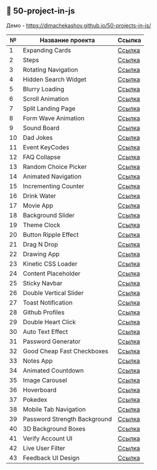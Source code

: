 ## :ledger: 50-project-in-js

Демо - https://dimachekashov.github.io/50-projects-in-js/

| №   | Название проекта             | Ссылка                                                                                               |
| --- | ---------------------------- | ---------------------------------------------------------------------------------------------------- |
| 1   | Expanding Cards              | [Ссылка](https://dimachekashov.github.io/50-projects-in-js/ExpandingCards-1/index.html)              |
| 2   | Steps                        | [Ссылка](https://dimachekashov.github.io/50-projects-in-js/Steps-2/index.html)                       |
| 3   | Rotating Navigation          | [Ссылка](https://dimachekashov.github.io/50-projects-in-js/RotatingNavigation-3/index.html)          |
| 4   | Hidden Search Widget         | [Ссылка](https://dimachekashov.github.io/50-projects-in-js/HiddenSearchWidget-4/index.html)          |
| 5   | Blurry Loading               | [Ссылка](https://dimachekashov.github.io/50-projects-in-js/BlurryLoading-5/index.html)               |
| 6   | Scroll Animation             | [Ссылка](https://dimachekashov.github.io/50-projects-in-js/ScrollAnimation-6/index.html)             |
| 7   | Split Landing Page           | [Ссылка](https://dimachekashov.github.io/50-projects-in-js/SplitLandingPage-7/index.html)            |
| 8   | Form Wave Animation          | [Ссылка](https://dimachekashov.github.io/50-projects-in-js/FormWaveAnimation-8/index.html)           |
| 9   | Sound Board                  | [Ссылка](https://dimachekashov.github.io/50-projects-in-js/SoundBoard-9/index.html)                  |
| 10  | Dad Jokes                    | [Ссылка](https://dimachekashov.github.io/50-projects-in-js/DadJokes-10/index.html)                   |
| 11  | Event KeyCodes               | [Ссылка](https://dimachekashov.github.io/50-projects-in-js/EventKeyCodes-11/index.html)              |
| 12  | FAQ Collapse                 | [Ссылка](https://dimachekashov.github.io/50-projects-in-js/FAQCollapse-12/index.html)                |
| 13  | Random Choice Picker         | [Ссылка](https://dimachekashov.github.io/50-projects-in-js/RandomChoicePicker-13/index.html)         |
| 14  | Animated Navigation          | [Ссылка](https://dimachekashov.github.io/50-projects-in-js/AnimatedNavigation-14/index.html)         |
| 15  | Incrementing Counter         | [Ссылка](https://dimachekashov.github.io/50-projects-in-js/IncrementingCounter-15/index.html)        |
| 16  | Drink Water                  | [Ссылка](https://dimachekashov.github.io/50-projects-in-js/DrinkWater-16/index.html)                 |
| 17  | Movie App                    | [Ссылка](https://dimachekashov.github.io/50-projects-in-js/MovieApp-17/index.html)                   |
| 18  | Background Slider            | [Ссылка](https://dimachekashov.github.io/50-projects-in-js/BackgroundSlider-18/index.html)           |
| 19  | Theme Clock                  | [Ссылка](https://dimachekashov.github.io/50-projects-in-js/ThemeClock-19/index.html)                 |
| 20  | Button Ripple Effect         | [Ссылка](https://dimachekashov.github.io/50-projects-in-js/ButtonRippleEffect-20/index.html)         |
| 21  | Drag N Drop                  | [Ссылка](https://dimachekashov.github.io/50-projects-in-js/DragNDrop-21/index.html)                  |
| 22  | Drawing App                  | [Ссылка](https://dimachekashov.github.io/50-projects-in-js/DrawingApp-22/index.html)                 |
| 23  | Kinetic CSS Loader           | [Ссылка](https://dimachekashov.github.io/50-projects-in-js/KineticCSSLoader-23/index.html)           |
| 24  | Content Placeholder          | [Ссылка](https://dimachekashov.github.io/50-projects-in-js/ContentPlaceholder-24/index.html)         |
| 25  | Sticky Navbar                | [Ссылка](https://dimachekashov.github.io/50-projects-in-js/StickyNavbar-25/index.html)               |
| 26  | Double Vertical Slider       | [Ссылка](https://dimachekashov.github.io/50-projects-in-js/DoubleVerticalSlider-26/index.html)       |
| 27  | Toast Notification           | [Ссылка](https://dimachekashov.github.io/50-projects-in-js/ToastNotification-27/index.html)          |
| 28  | Github Profiles              | [Ссылка](https://dimachekashov.github.io/50-projects-in-js/GithubProfiles-28/index.html)             |
| 29  | Double Heart Click           | [Ссылка](https://dimachekashov.github.io/50-projects-in-js/DoubleHeartClick-29/index.html)           |
| 30  | Auto Text Effect             | [Ссылка](https://dimachekashov.github.io/50-projects-in-js/AutoTextEffect-30/index.html)             |
| 31  | Password Generator           | [Ссылка](https://dimachekashov.github.io/50-projects-in-js/PasswordGenerator-31/index.html)          |
| 32  | Good Cheap Fast Checkboxes   | [Ссылка](https://dimachekashov.github.io/50-projects-in-js/GoodCheapFastCheckboxes-32/index.html)    |
| 33  | Notes App                    | [Ссылка](https://dimachekashov.github.io/50-projects-in-js/NotesApp-33/index.html)                   |
| 34  | Animated Countdown           | [Ссылка](https://dimachekashov.github.io/50-projects-in-js/AnimatedCountdown-34/index.html)          |
| 35  | Image Carousel               | [Ссылка](https://dimachekashov.github.io/50-projects-in-js/ImageCarousel-35/index.html)              |
| 36  | Hoverboard                   | [Ссылка](https://dimachekashov.github.io/50-projects-in-js/Hoverboard-36/index.html)                 |
| 37  | Pokedex                      | [Ссылка](https://dimachekashov.github.io/50-projects-in-js/Pokedex-37/index.html)                    |
| 38  | Mobile Tab Navigation        | [Ссылка](https://dimachekashov.github.io/50-projects-in-js/MobileTabNavigation-38/index.html)        |
| 39  | Password Strength Background | [Ссылка](https://dimachekashov.github.io/50-projects-in-js/PasswordStrengthBackground-39/index.html) |
| 40  | 3D Background Boxes          | [Ссылка](https://dimachekashov.github.io/50-projects-in-js/3DBackgroundBoxes-40/index.html)          |
| 41  | Verify Account UI            | [Ссылка](https://dimachekashov.github.io/50-projects-in-js/VerifyAccountUI-41/index.html)            |
| 42  | Live User Filter             | [Ссылка](https://dimachekashov.github.io/50-projects-in-js/LiveUserFilter-42/index.html)             |
| 43  | Feedback UI Design           | [Ссылка](https://dimachekashov.github.io/50-projects-in-js/FeedbackUIDesign-43/index.html)           |
